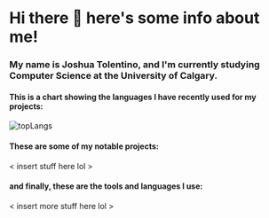 # Hi there 👋 here's some info about me!

### My name is Joshua Tolentino, and I'm currently studying Computer Science at the University of Calgary.

#### This is a chart showing the languages I have recently used for my projects:

![topLangs](https://github-readme-stats-ochre-zeta.vercel.app/api/top-langs/?username=jtolentino1&hide_title=true&card_width=500)

#### These are some of my notable projects:

< insert stuff here lol >

#### and finally, these are the tools and languages I use:

< insert more stuff here lol >

